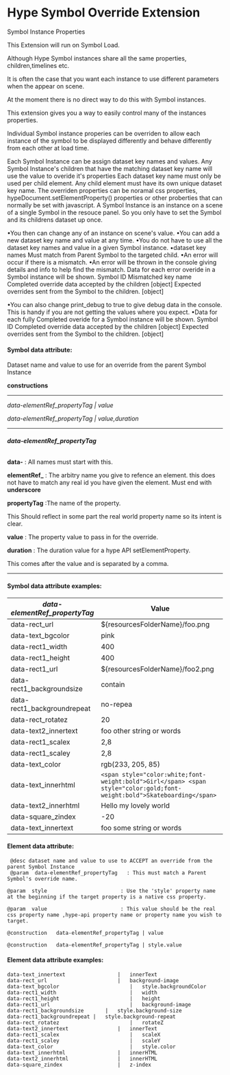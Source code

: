 # Hype Symbol Override Extension
 Symbol Instance Properties

This Extension will run on Symbol Load.



Although Hype Symbol instances share all the same properties, children,timelines etc.

It is often the case that you want each instance to use different parameters  when the appear on scene.

At the moment there is no direct way to do this with Symbol instances.

This extension gives you a way to easily control many of the  instances properties.

 Individual Symbol instance properies can be overriden to allow each instance of the symbol to  be displayed differently and behave differently from each other at load time.

Each Symbol Instance can be assign dataset key names and values.
Any Symbol Instance's children that have the matching dataset key name will use the value to overide it's properties
Each dataset key name must only be used per child element. Any child element must have its own unique dataset key name.
The overriden properties can be noramal css properties, hypeDocument.setElementProperty() properties or other proberties that can normally be set with javascript.
A Symbol Instance is an instance on a scene of a single Symbol in the resouce panel. So you only have to set the Symbol and its childrens dataset up once.

 •You then can change any of an instance on scene's value.
 •You can add a new dataset key name and value at any time.
 •You do not have to use all the dataset key names and value in a given Symbol instance.
 •dataset key names Must match from Parent Symbol to the targeted child.
 •An error will occur if there is a mismatch.
 •An error will be thrown in the console giving details and info to help find the mismatch.
 	Data for each error overide in a Symbol instance will be shown.
 	Symbol ID
 	Mismatched key name
 	Completed override data accepted by the children [object]
 	Expected overrides sent from the Symbol to the children. [object]

 •You can also change  print_debug  to true to give debug data in the console. This is handy if you are not getting the values where you expect.
 •Data for each fully Completed overide for a Symbol instance will be shown.
 	Symbol ID
 	Completed override data accepted by the children [object]
 	Expected overrides sent from the Symbol to the children. [object]



#### Symbol data attribute:

Dataset name and value to use for an override from the parent Symbol Instance

**constructions**

<hr>

*data-elementRef_propertyTag | value*

*data-elementRef_propertyTag | value,duration*

<hr>

###### ***data-elementRef_propertyTag***



**data-**    : All names must start with this.

**elementRef_** : The arbitry name you give to refence an element. this does not have to match any real id you have given the element.   Must end with **underscore**

**propertyTag**   :The name of the property. 

This Should reflect in some part the real world property name so its intent is clear.



**value**  			:  The property value to pass in for the override.

**duration** 		:   The duration value for a hype API setElementProperty. 

This comes after the value and is separated by a comma. 			

<hr>  	

####  Symbol data attribute examples:



| ***data-elementRef_propertyTag*** | Value                                                        |
| --------------------------------- | ------------------------------------------------------------ |
| data-rect_url                     | ${resourcesFolderName}/foo.png                               |
| data-text_bgcolor                 | pink                                                         |
| data-rect1_width                  | 400                                                          |
| data-rect1_height                 | 400                                                          |
| data-rect1_url                    | ${resourcesFolderName}/foo2.png                              |
| data-rect1_backgroundsize         | contain                                                      |
| data-rect1_backgroundrepeat       | no-repea                                                     |
| data-rect_rotatez                 | 20                                                           |
| data-text2_innertext              | foo other string  or words                                   |
| data-rect1_scalex                 | 2,8                                                          |
| data-rect1_scaley                 | 2,8                                                          |
| data-text_color                   | rgb(233, 205, 85)                                            |
| data-text_innerhtml               | `<span style="color:white;font-weight:bold">Girl</span> <span style="color:gold;font-weight:bold">Skateboarding</span>` |
| data-text2_innerhtml              | Hello my lovely world                                        |
| data-square_zindex                | -20                                                          |
| data-text_innertext               | foo some string or words                                     |

####  Element data attribute:

```
 @desc dataset name and value to use to ACCEPT an override from the parent Symbol Instance
 @param  data-elementRef_propertyTag   : This must match a Parent Symbol's override name.  

@param  style 						 : Use the 'style' property name at the beginning if the target property is a native css property.

@param  value 	                     : This value should be the real css property name ,hype-api property name or property name you wish to target. 

@construction   data-elementRef_propertyTag | value

@construction   data-elementRef_propertyTag | style.value
```

   

####  Element data attribute examples:


    data-text_innertext					|   innerText    
    data-rect_url       				|   background-image   
    data-text_bgcolor						|   style.backgroundColor      
    data-rect1_width						|   width    
    data-rect1_height						|   height   
    data-rect1_url							|   background-image       
    data-rect1_backgroundsize		|   style.background-size      
    data-rect1_backgroundrepeat	|   style.background-repeat       
    data-rect_rotatez						|	rotateZ        
    data-text2_innertext				|	innerText        
    data-rect1_scalex						|   scaleX  
    data-rect1_scaley						|   scaleY   
    data-text_color							|   style.color  
    data-text_innerhtml					|   innerHTML
    data-text2_innerhtml				|   innerHTML    
    data-square_zindex					| 	z-index
